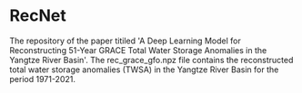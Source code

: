 # RecNet
The repository of the paper titiled 'A Deep Learning Model for Reconstructing 51-Year GRACE Total Water Storage Anomalies in the Yangtze River Basin'. 
The rec_grace_gfo.npz file contains the reconstructed total water storage anomalies (TWSA) in the Yangtze River Basin for the period 1971-2021.
